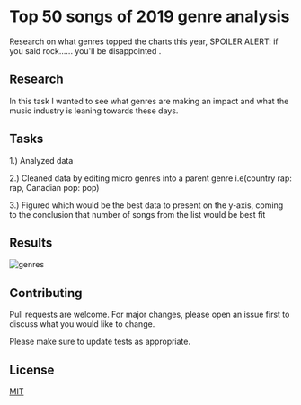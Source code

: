 # Top 50 songs of 2019 genre analysis

Research on what genres topped the charts this year, SPOILER ALERT: if you said rock...... you'll be disappointed
.

## Research


In this task I wanted to see what genres are making an impact and what the music industry is leaning towards these days.

## Tasks

1.) Analyzed data  
 
2.) Cleaned data by editing micro genres into a 
parent genre i.e(country rap: rap, Canadian pop: pop)  
 
3.) Figured which would be the best data to present on the y-axis, coming to the conclusion that number of songs from the list would be best fit


## Results  

![genres](https://user-images.githubusercontent.com/45861790/71424884-57cb2800-265c-11ea-9f0f-fe3cf9c44673.png) 

## Contributing
Pull requests are welcome. For major changes, please open an issue first to discuss what you would like to change.

Please make sure to update tests as appropriate.

## License
[MIT](https://choosealicense.com/licenses/mit/)
